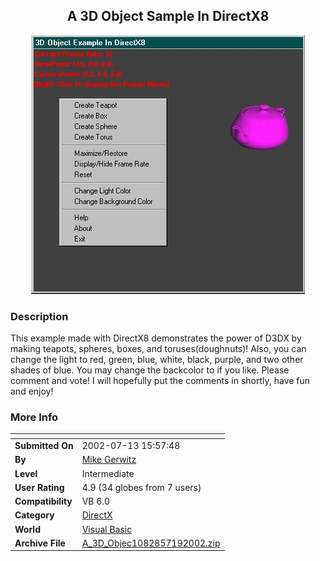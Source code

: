 ﻿<div align="center">

## A 3D Object Sample In DirectX8

<img src="PIC2002719141223508.jpg">
</div>

### Description

This example made with DirectX8 demonstrates the power of D3DX by making teapots, spheres, boxes, and toruses(doughnuts)! Also, you can change the light to red, green, blue, white, black, purple, and two other shades of blue. You may change the backcolor to if you like. Please comment and vote! I will hopefully put the comments in shortly, have fun and enjoy!
 
### More Info
 


<span>             |<span>
---                |---
**Submitted On**   |2002-07-13 15:57:48
**By**             |[Mike Gerwitz](https://github.com/Planet-Source-Code/PSCIndex/blob/master/ByAuthor/mike-gerwitz.md)
**Level**          |Intermediate
**User Rating**    |4.9 (34 globes from 7 users)
**Compatibility**  |VB 6\.0
**Category**       |[DirectX](https://github.com/Planet-Source-Code/PSCIndex/blob/master/ByCategory/directx__1-44.md)
**World**          |[Visual Basic](https://github.com/Planet-Source-Code/PSCIndex/blob/master/ByWorld/visual-basic.md)
**Archive File**   |[A\_3D\_Objec1082857192002\.zip](https://github.com/Planet-Source-Code/mike-gerwitz-a-3d-object-sample-in-directx8__1-37072/archive/master.zip)








